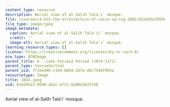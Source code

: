 ```yaml
---
content_type: resource
description: Aerial view of al-Salih Tala'i` mosque.
file: /courses/4-615-the-architecture-of-cairo-spring-2002/82ed45e39598ab2cef516a00e5625748_1042.jpeg
file_type: image/jpeg
image_metadata:
  caption: Aerial view of al-Salih Tala'i\` mosque.
  credit: ''
  image-alt: Aerial view of al-Salih Tala'i` mosque.
learning_resource_types: []
license: https://creativecommons.org/licenses/by-nc-sa/4.0/
ocw_type: OCWImage
parent_title: 6 - Late Fatimid Period (1074-1171)
parent_type: CourseSection
parent_uid: 7f1ee496-c3e9-b054-2bfa-d8c7549f993a
resourcetype: Image
title: 1042.jpeg
uid: 82ed45e3-9598-ab2c-ef51-6a00e5625748
---
```

Aerial view of al-Salih Tala'i` mosque.